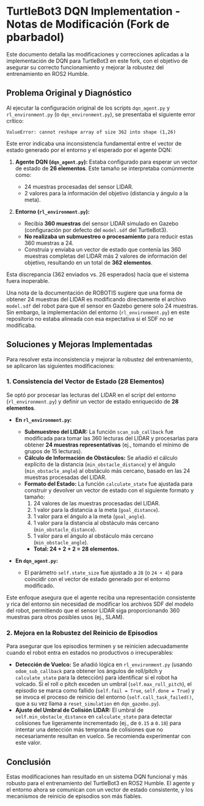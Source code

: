 # TurtleBot3 DQN Implementation - Notas de Modificación (Fork de pbarbadol)

Este documento detalla las modificaciones y correcciones aplicadas a la implementación de DQN para TurtleBot3 en este fork, con el objetivo de asegurar su correcto funcionamiento y mejorar la robustez del entrenamiento en ROS2 Humble.

## Problema Original y Diagnóstico

Al ejecutar la configuración original de los scripts `dqn_agent.py` y `rl_environment.py` (o `dqn_environment.py`), se presentaba el siguiente error crítico:

```
ValueError: cannot reshape array of size 362 into shape (1,26)
```

Este error indicaba una inconsistencia fundamental entre el vector de estado generado por el entorno y el esperado por el agente DQN:

1.  **Agente DQN (`dqn_agent.py`):** Estaba configurado para esperar un vector de estado de **26 elementos**. Este tamaño se interpretaba comúnmente como:
    *   24 muestras procesadas del sensor LIDAR.
    *   2 valores para la información del objetivo (distancia y ángulo a la meta).

2.  **Entorno (`rl_environment.py`):**
    *   Recibía **360 muestras** del sensor LIDAR simulado en Gazebo (configuración por defecto del `model.sdf` del TurtleBot3).
    *   **No realizaba un submuestreo o procesamiento** para reducir estas 360 muestras a 24.
    *   Construía y enviaba un vector de estado que contenía las 360 muestras completas del LIDAR más 2 valores de información del objetivo, resultando en un total de **362 elementos**.

Esta discrepancia (362 enviados vs. 26 esperados) hacía que el sistema fuera inoperable.

Una nota de la documentación de ROBOTIS sugiere que una forma de obtener 24 muestras del LIDAR es modificando directamente el archivo `model.sdf` del robot para que el sensor en Gazebo genere solo 24 muestras. Sin embargo, la implementación del entorno (`rl_environment.py`) en este repositorio no estaba alineada con esa expectativa si el SDF no se modificaba.

## Soluciones y Mejoras Implementadas

Para resolver esta inconsistencia y mejorar la robustez del entrenamiento, se aplicaron las siguientes modificaciones:

### 1. Consistencia del Vector de Estado (28 Elementos)

Se optó por procesar las lecturas del LIDAR en el script del entorno (`rl_environment.py`) y definir un vector de estado enriquecido de **28 elementos**.

*   **En `rl_environment.py`:**
    *   **Submuestreo del LIDAR:** La función `scan_sub_callback` fue modificada para tomar las 360 lecturas del LIDAR y procesarlas para obtener **24 muestras representativas** (ej., tomando el mínimo de grupos de 15 lecturas).
    *   **Cálculo de Información de Obstáculos:** Se añadió el cálculo explícito de la distancia (`min_obstacle_distance`) y el ángulo (`min_obstacle_angle`) al obstáculo más cercano, basado en las 24 muestras procesadas del LIDAR.
    *   **Formato del Estado:** La función `calculate_state` fue ajustada para construir y devolver un vector de estado con el siguiente formato y tamaño:
        1.  24 valores de las muestras procesadas del LIDAR.
        2.  1 valor para la distancia a la meta (`goal_distance`).
        3.  1 valor para el ángulo a la meta (`goal_angle`).
        4.  1 valor para la distancia al obstáculo más cercano (`min_obstacle_distance`).
        5.  1 valor para el ángulo al obstáculo más cercano (`min_obstacle_angle`).
        *   **Total: 24 + 2 + 2 = 28 elementos.**

*   **En `dqn_agent.py`:**
    *   El parámetro `self.state_size` fue ajustado a `28` (o `24 + 4`) para coincidir con el vector de estado generado por el entorno modificado.

Este enfoque asegura que el agente reciba una representación consistente y rica del entorno sin necesidad de modificar los archivos SDF del modelo del robot, permitiendo que el sensor LIDAR siga proporcionando 360 muestras para otros posibles usos (ej., SLAM).

### 2. Mejora en la Robustez del Reinicio de Episodios

Para asegurar que los episodios terminen y se reinicien adecuadamente cuando el robot entra en estados no productivos o irrecuperables:

*   **Detección de Vuelco:** Se añadió lógica en `rl_environment.py` (usando `odom_sub_callback` para obtener los ángulos de roll/pitch y `calculate_state` para la detección) para identificar si el robot ha volcado. Si el roll o pitch exceden un umbral (`self.max_roll_pitch`), el episodio se marca como fallido (`self.fail = True`, `self.done = True`) y se invoca el proceso de reinicio del entorno (`self.call_task_failed()`, que a su vez llama a `reset_simulation` en `dqn_gazebo.py`).
*   **Ajuste del Umbral de Colisión LIDAR:** El umbral de `self.min_obstacle_distance` en `calculate_state` para detectar colisiones fue ligeramente incrementado (ej., de `0.15` a `0.18`) para intentar una detección más temprana de colisiones que no necesariamente resultan en vuelco. Se recomienda experimentar con este valor.

## Conclusión

Estas modificaciones han resultado en un sistema DQN funcional y más robusto para el entrenamiento del TurtleBot3 en ROS2 Humble. El agente y el entorno ahora se comunican con un vector de estado consistente, y los mecanismos de reinicio de episodios son más fiables.
